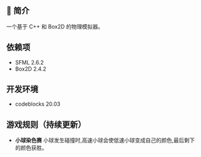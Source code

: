 ## 📌 简介
一个基于 C++ 和 Box2D 的物理模拟器。

## 依赖项
- SFML 2.6.2
- Box2D 2.4.2

## 开发环境
- codeblocks 20.03

## 游戏规则（持续更新）
- **小球染色赛**
  小球发生碰撞时,高速小球会使低速小球变成自己的颜色,最后剩下的颜色获胜。


